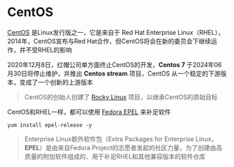 # CentOS

[CentOS](https://www.centos.org/) 是Linux发行版之一，它是来自于 Red Hat Enterprise Linux（RHEL），2014年，CentOS宣布与Red Hat合作，但CentOS将会在新的委员会下继续运作，并不受RHEL的影响

2020年12月8日，红帽公司单方面终止CentOS的开发，**Centos 7** 于2024年06月30日将停止维护，并推出 **Centos stream** 项目，CentOS 从一个稳定的下游版本，变成了一个创新的上游版本

> CentOS的创始人创建了 [Rocky Linux](https://rockylinux.org/) 项目，以继承CentOS的原始目标

 

CentOS和RHEL一样，都可以使用 [Fedora EPEL](https://zh.wikipedia.org/wiki/Fedora_(作業系統)#发行) 来补足软件

```Centos
yum install epel-release -y
```

>Enterprise Linux额外软件包（Extra Packages for Enterprise Linux，**EPEL**）是由来自Fedora Project的志愿者发起的社区力量，为了创建由高质量的附加软件组成的、用于补足RHEL和其他兼容版本的软件仓库